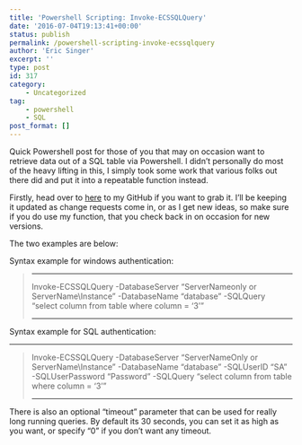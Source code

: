 ```yaml
---
title: 'Powershell Scripting: Invoke-ECSSQLQuery'
date: '2016-07-04T19:13:41+00:00'
status: publish
permalink: /powershell-scripting-invoke-ecssqlquery
author: 'Eric Singer'
excerpt: ''
type: post
id: 317
category:
    - Uncategorized
tag:
    - powershell
    - SQL
post_format: []
---
```

Quick Powershell post for those of you that may on occasion want to retrieve data out of a SQL table via Powershell. I didn’t personally do most of the heavy lifting in this, I simply took some work that various folks out there did and put it into a repeatable function instead.

Firstly, head over to [here](https://github.com/ericcsinger/Powershell/tree/master/Microsoft/SQL/Invoke-ECSSQLQuery) to my GitHub if you want to grab it. I’ll be keeping it updated as change requests come in, or as I get new ideas, so make sure if you do use my function, that you check back in on occasion for new versions.

The two examples are below:

Syntax example for windows authentication:

> - - - - - -
> 
> Invoke-ECSSQLQuery -DatabaseServer “ServerNameonly or ServerName\\Instance” -DatabaseName “database” -SQLQuery “select column from table where column = ‘3’”
> 
> - - - - - -

Syntax example for SQL authentication:

- - - - - -

> Invoke-ECSSQLQuery -DatabaseServer “ServerNameOnly or ServerName\\Instance” -DatabaseName “database” -SQLUserID “SA” -SQLUserPassword “Password” -SQLQuery “select column from table where column = ‘3’”
> 
> - - - - - -

There is also an optional “timeout” parameter that can be used for really long running queries. By default its 30 seconds, you can set it as high as you want, or specify “0” if you don’t want any timeout.